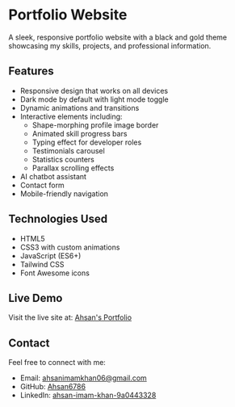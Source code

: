 # Portfolio Website

A sleek, responsive portfolio website with a black and gold theme showcasing my skills, projects, and professional information.

## Features

- Responsive design that works on all devices
- Dark mode by default with light mode toggle
- Dynamic animations and transitions
- Interactive elements including:
  - Shape-morphing profile image border
  - Animated skill progress bars
  - Typing effect for developer roles
  - Testimonials carousel
  - Statistics counters
  - Parallax scrolling effects
- AI chatbot assistant
- Contact form
- Mobile-friendly navigation

## Technologies Used

- HTML5
- CSS3 with custom animations
- JavaScript (ES6+)
- Tailwind CSS
- Font Awesome icons

## Live Demo

Visit the live site at: [Ahsan's Portfolio](https://ahsan6786.github.io/final/)

## Contact

Feel free to connect with me:
- Email: ahsanimamkhan06@gmail.com
- GitHub: [Ahsan6786](https://github.com/Ahsan6786)
- LinkedIn: [ahsan-imam-khan-9a0443328](https://www.linkedin.com/in/ahsan-imam-khan-9a0443328) 